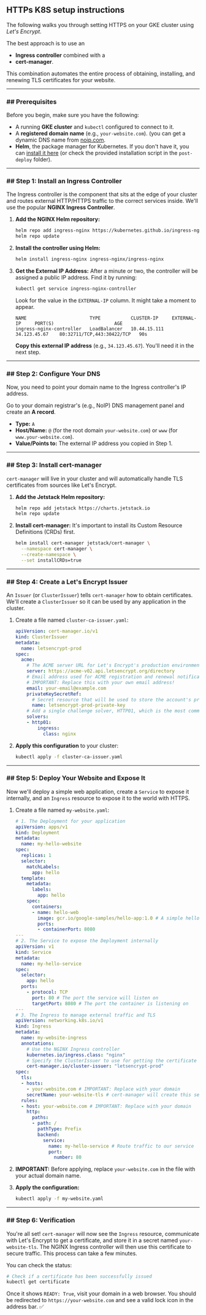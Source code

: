 ## HTTPs K8S setup instructions


The following walks you through setting HTTPS on your GKE cluster using *Let's Encrypt*.

The best approach is to use an 
* **Ingress controller** combined with a 
* **cert-manager**. 

This combination automates the entire process of obtaining, installing, and renewing TLS certificates for your website.


-----

### \#\# Prerequisites

Before you begin, make sure you have the following:

  * A running **GKE cluster** and `kubectl` configured to connect to it.
  * A **registered domain name** (e.g., `your-website.com`). (you can get a dynamic DNS name from [noip.com](noip.com).
  * **Helm**, the package manager for Kubernetes. If you don't have it, you can [install it here](https://helm.sh/docs/intro/install/) (or check the provided installation script in the `post-deploy` folder).

-----

### \#\# Step 1: Install an Ingress Controller

The Ingress controller is the component that sits at the edge of your cluster and routes external HTTP/HTTPS traffic to the correct services inside. We'll use the popular **NGINX Ingress Controller**.

1.  **Add the NGINX Helm repository:**

    ```bash
    helm repo add ingress-nginx https://kubernetes.github.io/ingress-nginx
    helm repo update
    ```

2.  **Install the controller using Helm:**

    ```bash
    helm install ingress-nginx ingress-nginx/ingress-nginx
    ```

3.  **Get the External IP Address:** After a minute or two, the controller will be assigned a public IP address. Find it by running:

    ```bash
    kubectl get service ingress-nginx-controller
    ```

    Look for the value in the `EXTERNAL-IP` column. It might take a moment to appear.

    ```
    NAME                       TYPE           CLUSTER-IP     EXTERNAL-IP     PORT(S)                      AGE
    ingress-nginx-controller   LoadBalancer   10.44.15.111   34.123.45.67    80:32711/TCP,443:30422/TCP   90s
    ```

    **Copy this external IP address** (e.g., `34.123.45.67`). You'll need it in the next step.

-----

### \#\# Step 2: Configure Your DNS

Now, you need to point your domain name to the Ingress controller's IP address.

Go to your domain registrar's (e.g., NoIP) DNS management panel and create an **A record**.

  * **Type:** `A`
  * **Host/Name:** `@` (for the root domain `your-website.com`) or `www` (for `www.your-website.com`).
  * **Value/Points to:** The external IP address you copied in Step 1.

-----

### \#\# Step 3: Install cert-manager

`cert-manager` will live in your cluster and will automatically handle TLS certificates from sources like Let's Encrypt.

1.  **Add the Jetstack Helm repository:**

    ```bash
    helm repo add jetstack https://charts.jetstack.io
    helm repo update
    ```

2.  **Install cert-manager:** It's important to install its Custom Resource Definitions (CRDs) first.

    ```bash
    helm install cert-manager jetstack/cert-manager \
      --namespace cert-manager \
      --create-namespace \
      --set installCRDs=true
    ```

-----

### \#\# Step 4: Create a Let's Encrypt Issuer

An `Issuer` (or `ClusterIssuer`) tells `cert-manager` how to obtain certificates. We'll create a `ClusterIssuer` so it can be used by any application in the cluster.

1.  Create a file named `cluster-ca-issuer.yaml`:

    ```yaml
    apiVersion: cert-manager.io/v1
    kind: ClusterIssuer
    metadata:
      name: letsencrypt-prod
    spec:
      acme:
        # The ACME server URL for Let's Encrypt's production environment.
        server: https://acme-v02.api.letsencrypt.org/directory
        # Email address used for ACME registration and renewal notifications.
        # IMPORTANT: Replace this with your own email address!
        email: your-email@example.com
        privateKeySecretRef:
          # Secret resource that will be used to store the account's private key.
          name: letsencrypt-prod-private-key
        # Add a single challenge solver, HTTP01, which is the most common.
        solvers:
        - http01:
            ingress:
              class: nginx
    ```

2.  **Apply this configuration** to your cluster:

    ```bash
    kubectl apply -f cluster-ca-issuer.yaml
    ```

-----

### \#\# Step 5: Deploy Your Website and Expose It

Now we'll deploy a simple web application, create a `Service` to expose it internally, and an `Ingress` resource to expose it to the world with HTTPS.

1.  Create a file named `my-website.yaml`:

    ```yaml
    # 1. The Deployment for your application
    apiVersion: apps/v1
    kind: Deployment
    metadata:
      name: my-hello-website
    spec:
      replicas: 1
      selector:
        matchLabels:
          app: hello
      template:
        metadata:
          labels:
            app: hello
        spec:
          containers:
          - name: hello-web
            image: gcr.io/google-samples/hello-app:1.0 # A simple hello-world app
            ports:
            - containerPort: 8080
    ---
    # 2. The Service to expose the Deployment internally
    apiVersion: v1
    kind: Service
    metadata:
      name: my-hello-service
    spec:
      selector:
        app: hello
      ports:
        - protocol: TCP
          port: 80 # The port the service will listen on
          targetPort: 8080 # The port the container is listening on
    ---
    # 3. The Ingress to manage external traffic and TLS
    apiVersion: networking.k8s.io/v1
    kind: Ingress
    metadata:
      name: my-website-ingress
      annotations:
        # Use the NGINX Ingress controller
        kubernetes.io/ingress.class: "nginx"
        # Specify the ClusterIssuer to use for getting the certificate
        cert-manager.io/cluster-issuer: "letsencrypt-prod"
    spec:
      tls:
      - hosts:
        - your-website.com # IMPORTANT: Replace with your domain
        secretName: your-website-tls # cert-manager will create this secret with the TLS cert
      rules:
      - host: your-website.com # IMPORTANT: Replace with your domain
        http:
          paths:
          - path: /
            pathType: Prefix
            backend:
              service:
                name: my-hello-service # Route traffic to our service
                port:
                  number: 80
    ```

2.  **IMPORTANT:** Before applying, replace `your-website.com` in the file with your actual domain name.

3.  **Apply the configuration:**

    ```bash
    kubectl apply -f my-website.yaml
    ```

-----

### \#\# Step 6: Verification

You're all set\! `cert-manager` will now see the `Ingress` resource, communicate with Let's Encrypt to get a certificate, and store it in a secret named `your-website-tls`. The NGINX Ingress controller will then use this certificate to secure traffic. This process can take a few minutes.

You can check the status:

```bash
# Check if a certificate has been successfully issued
kubectl get certificate
```

Once it shows `READY: True`, visit your domain in a web browser. You should be redirected to `https://your-website.com` and see a valid lock icon in the address bar. ✅

